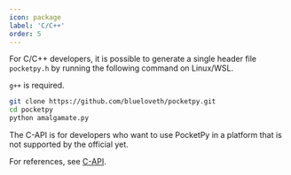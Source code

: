 ```yaml
---
icon: package
label: 'C/C++'
order: 5
---
```


For C/C++ developers,
it is possible to generate a single header file `pocketpy.h`
by running the following command on Linux/WSL.

`g++` is required.

```bash
git clone https://github.com/blueloveth/pocketpy.git
cd pocketpy
python amalgamate.py
```

The C-API is for developers who want to use PocketPy
in a platform that is not supported by the official yet.

For references, see [C-API](/C-API/vm.md).